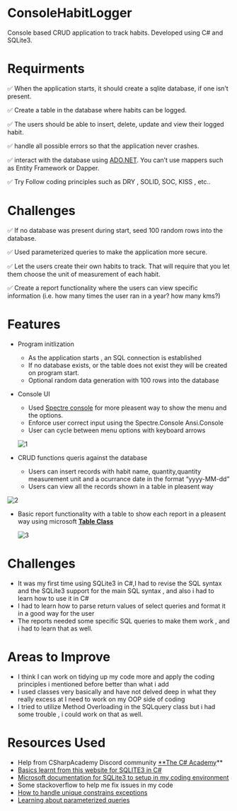 # **ConsoleHabitLogger**

Console based CRUD application to track habits. Developed using C# and SQLite3.

# Requirments

✅ When the application starts, it should create a sqlite database, if one isn’t present.

✅ Create a table in the database where habits can be logged.

✅ The users should be able to insert, delete, update and view their logged habit.

✅ handle all possible errors so that the application never crashes.

✅ interact with the database using [ADO.NET](http://ado.net/). You can’t use mappers such as Entity Framework or    Dapper.

✅ Try Follow coding principles such as DRY , SOLID, SOC, KISS , etc..

# Challenges

✅ If no database was present during start, seed 100 random rows into the database.

✅ Used parameterized queries to make the application more secure.

✅ Let the users create their own habits to track. That will require that you let them choose the unit of measurement of each habit.

✅ Create a report functionality where the users can view specific information (i.e. how many times the user ran in a year? how many kms?)

# Features

- Program initlization
    - As the application starts , an SQL connection is established
    - If no database exists, or the table does not exist they will be created on program start.
    - Optional random data generation with 100 rows into the database
- Console UI
    - Used [Spectre console](https://spectreconsole.net/) for more pleasent way to show the menu and the options.
    - Enforce user correct input using the Spectre.Console Ansi.Console
    - User can cycle between menu options with keyboard arrows

    ![1](https://github.com/user-attachments/assets/ea094aa9-17d0-4973-8f01-3e501aa23c20)

    
- CRUD  functions queris against the database
    - Users can insert records with habit name, quantity,quantity measurement unit  and a ocurrance date in the format “yyyy-MM-dd”
    - Users can view all the records shown in a table in pleasent way
    
![2](https://github.com/user-attachments/assets/da89fded-7317-4f9f-81c9-7e841801cbc5)

    
    
- Basic report functionality with a table to show each report in a pleasent way using microsoft [**Table Class**](https://learn.microsoft.com/en-us/dotnet/api/system.windows.documents.table?view=windowsdesktop-8.0)
    
  ![3](https://github.com/user-attachments/assets/c29f0a0c-118c-4cf6-9bda-50d81d5f31d2)

    

# Challenges

- It was my first time using SQLite3 in C#,I had to revise the SQL syntax and the SQLite3 support for the main SQL syntax , and also i had to learn how to use it in C#
- I had to learn how to parse return values of select queries and format it in a good way for the user
- The reports needed some specific SQL queries to make them work , and i had to learn that as well.

# **Areas to Improve**

- I think I can work on tidying up my code more and apply the coding principles i mentioned before better than what i add
- I used classes very basically and have not delved deep in what they really excess at I need to work on my OOP side of coding
- I tried to utilize Method Overloading in the SQLquery class but i had some trouble , i could work on that as well.

# Resources Used

- Help from CSharpAcademy Discord community [**The C# Academy](https://discord.com/invite/aDMDET8ywB)**
- [Basics learnt from this website for SQLITE3 in C#](https://www.sqlitetutorial.net/?s=C%23)
- [Microsoft documentation for SQLite3 to setup in my coding environment](https://learn.microsoft.com/en-us/dotnet/standard/data/sqlite/?tabs=net-cli)
- Some stackoverflow to help me fix issues in my code
- [How to handle unique constrains exceptions](https://enterprisecraftsmanship.com/posts/handling-unique-constraint-violations/)
- [Learning about parameterized queries](https://reintech.io/blog/mastering-parameterized-queries-ado-net)
